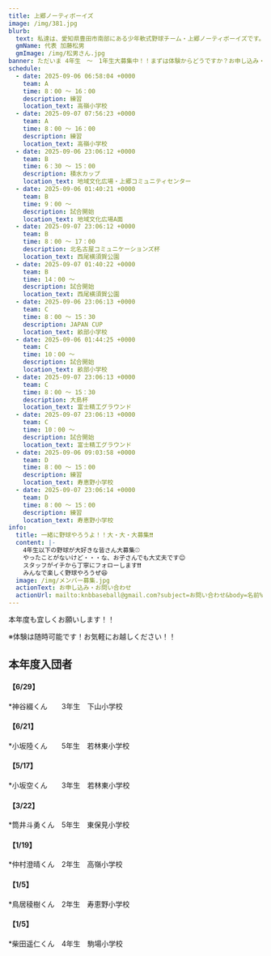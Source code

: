 ```yaml
---
title: 上郷ノーティボーイズ
image: /img/381.jpg
blurb:
  text: 私達は、愛知県豊田市南部にある少年軟式野球チーム・上郷ノーティボーイズです。野球を愛する少年・少女達の夢を育み、軟式野球を正しく指導し、体力向上と礼儀を養成します。また、親友同士の友情と交歓の場を与え、規則正しい明朗な少年・少女を育成することを目的としています。
  gmName: 代表 加藤松男
  gmImage: /img/松男さん.jpg
banner: ただいま 4年生　～　1年生大募集中！！まずは体験からどうですか？お申し込み・お問い合わせはお気軽にどうぞ！！
schedule:
  - date: 2025-09-06 06:58:04 +0000
    team: A
    time: 8：00 ～ 16：00
    description: 練習
    location_text: 高嶺小学校
  - date: 2025-09-07 07:56:23 +0000
    team: A
    time: 8：00 ～ 16：00
    description: 練習
    location_text: 高嶺小学校
  - date: 2025-09-06 23:06:12 +0000
    team: B
    time: 6：30 ～ 15：00
    description: 積水カップ
    location_text: 地域文化広場・上郷コミュニティセンター
  - date: 2025-09-06 01:40:21 +0000
    team: B
    time: 9：00 ～
    description: 試合開始
    location_text: 地域文化広場A面
  - date: 2025-09-07 23:06:12 +0000
    team: B
    time: 8：00 ～ 17：00
    description: 北名古屋コミュニケーションズ杯
    location_text: 西尾横須賀公園
  - date: 2025-09-07 01:40:22 +0000
    team: B
    time: 14：00 ～
    description: 試合開始
    location_text: 西尾横須賀公園
  - date: 2025-09-06 23:06:13 +0000
    team: C
    time: 8：00 ～ 15：30
    description: JAPAN CUP
    location_text: 畝部小学校
  - date: 2025-09-06 01:44:25 +0000
    team: C
    time: 10：00 ～
    description: 試合開始
    location_text: 畝部小学校
  - date: 2025-09-07 23:06:13 +0000
    team: C
    time: 8：00 ～ 15：30
    description: 大島杯
    location_text: 富士精工グラウンド
  - date: 2025-09-07 23:06:13 +0000
    team: C
    time: 10：00 ～
    description: 試合開始
    location_text: 富士精工グラウンド
  - date: 2025-09-06 09:03:58 +0000
    team: D
    time: 8：00 ～ 15：00
    description: 練習
    location_text: 寿恵野小学校
  - date: 2025-09-07 23:06:14 +0000
    team: D
    time: 8：00 ～ 15：00
    description: 練習
    location_text: 寿恵野小学校
info:
  title: 一緒に野球やろうよ！！大・大・大募集❗❗
  content: |-
    4年生以下の野球が大好きな皆さん大募集⚾
    やったことがないけど・・・な、お子さんでも大丈夫です😊
    スタッフがイチから丁寧にフォローします❗❗
    みんなで楽しく野球やろうぜ😆
  image: /img/メンバー募集.jpg
  actionText: お申し込み・お問い合わせ
  actionUrl: mailto:knbbaseball@gmail.com?subject=お問い合わせ&body=名前%20%3A%0D%0Aふりがな%20%3A%0D%0A電話%20%3A%0D%0A学校名%20%3A%0D%0A学年%20%3A%0D%0Aお問い合せ内容%20%3A（例、体験・見学・入団希望）
---
```

本年度も宜しくお願いします！！


※体験は随時可能です！お気軽にお越しください！！

## 本年度入団者

#### 【6/29】

*神谷綴くん　　3年生　下山小学校

#### 【6/21】

*小坂陸くん　　5年生　若林東小学校

#### 【5/17】

*小坂空くん　　3年生　若林東小学校

#### 【3/22】

*筒井斗勇くん　5年生　東保見小学校

#### 【1/19】

*仲村澄晴くん　2年生　高嶺小学校

#### 【1/5】

*鳥居稜樹くん　2年生　寿恵野小学校

#### 【1/5】

*柴田遥仁くん　4年生　駒場小学校

